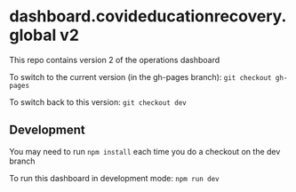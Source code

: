 # dashboard.covideducationrecovery.global v2

This repo contains version 2 of the operations dashboard

To switch to the current version (in the gh-pages branch):
`git checkout gh-pages`

To switch back to this version:
`git checkout dev`


## Development
You may need to run `npm install` each time you do a checkout on the dev branch

To run this dashboard in development mode:
`npm run dev`